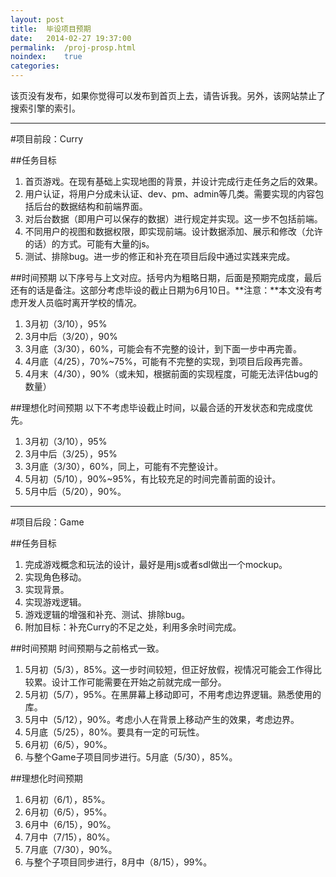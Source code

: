```yaml
---
layout: post
title:  毕设项目预期
date:   2014-02-27 19:37:00
permalink:  /proj-prosp.html
noindex:    true
categories:
---
```


该页没有发布，如果你觉得可以发布到首页上去，请告诉我。另外，该网站禁止了搜索引擎的索引。

--------

#项目前段：Curry

##任务目标
1. 首页游戏。在现有基础上实现地图的背景，并设计完成行走任务之后的效果。
2. 用户认证，将用户分成未认证、dev、pm、admin等几类。需要实现的内容包括后台的数据结构和前端界面。
3. 对后台数据（即用户可以保存的数据）进行规定并实现。这一步不包括前端。
4. 不同用户的视图和数据权限，即实现前端。设计数据添加、展示和修改（允许的话）的方式。可能有大量的js。
5. 测试、排除bug。进一步的修正和补充在项目后段中通过实践来完成。

##时间预期
以下序号与上文对应。括号内为粗略日期，后面是预期完成度，最后还有的话是备注。这部分考虑毕设的截止日期为6月10日。**注意：**本文没有考虑开发人员临时离开学校的情况。

1. 3月初（3/10），95%
2. 3月中后（3/20），90%
3. 3月底（3/30），60%，可能会有不完整的设计，到下面一步中再完善。
4. 4月底（4/25），70%~75%，可能有不完整的实现，到项目后段再完善。
5. 4月末（4/30），90%（或未知，根据前面的实现程度，可能无法评估bug的数量）

##理想化时间预期
以下不考虑毕设截止时间，以最合适的开发状态和完成度优先。

1. 3月初（3/10），95%
2. 3月中后（3/25），95%
3. 3月底（3/30），60%，同上，可能有不完整设计。
4. 5月初（5/10），90%~95%，有比较充足的时间完善前面的设计。
5. 5月中后（5/20），90%。

-----------

#项目后段：Game

##任务目标
1. 完成游戏概念和玩法的设计，最好是用js或者sdl做出一个mockup。
2. 实现角色移动。
3. 实现背景。
4. 实现游戏逻辑。
5. 游戏逻辑的增强和补充、测试、排除bug。
6. 附加目标：补充Curry的不足之处，利用多余时间完成。

##时间预期
时间预期与之前格式一致。

1. 5月初（5/3），85%。这一步时间较短，但正好放假，视情况可能会工作得比较累。设计工作可能需要在开始之前就完成一部分。
2. 5月初（5/7），95%。在黑屏幕上移动即可，不用考虑边界逻辑。熟悉使用的库。
3. 5月中（5/12），90%。考虑小人在背景上移动产生的效果，考虑边界。
4. 5月底（5/25），80%。要具有一定的可玩性。
5. 6月初（6/5），90%。
6. 与整个Game子项目同步进行。5月底（5/30），85%。

##理想化时间预期
1. 6月初（6/1），85%。
2. 6月初（6/5），95%。
3. 6月中（6/15），90%。
4. 7月中（7/15），80%。
5. 7月底（7/30），90%。
6. 与整个子项目同步进行，8月中（8/15），99%。

